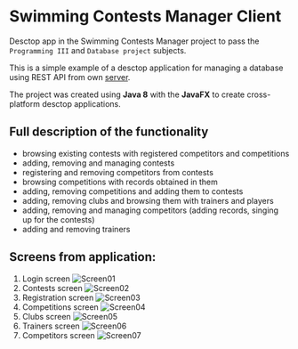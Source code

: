 # Swimming Contests Manager Client

Desctop app in the Swimming Contests Manager project to pass the `Programming III` and `Database project` subjects.

This is a simple example of a desctop application for managing a database using REST API from own [server](https://github.com/DuDiiC/swimming-contests-manager-server-app).

The project was created using **Java 8** with the **JavaFX** to create cross-platform desctop applications.

## Full description of the functionality

- browsing existing contests with registered competitors and competitions
- adding, removing and managing contests
- registering and removing competitors from contests
- browsing competitions with records obtained in them
- adding, removing competitions and adding them to contests
- adding, removing clubs and browsing them with trainers and players
- adding, removing and managing competitors (adding records, singing up for the contests)
- adding and removing trainers

## Screens from application:

1. Login screen
![Screen01](https://user-images.githubusercontent.com/29817358/69428152-dd437b80-0d30-11ea-874c-95529258979e.jpg)
2. Contests screen
![Screen02](https://user-images.githubusercontent.com/29817358/69428157-df0d3f00-0d30-11ea-8763-e22f20e9be4c.jpg)
3. Registration screen
![Screen03](https://user-images.githubusercontent.com/29817358/69428163-e46a8980-0d30-11ea-80c3-4773c2538e7f.jpg)
4. Competitions screen
![Screen04](https://user-images.githubusercontent.com/29817358/69428169-e6344d00-0d30-11ea-9b2a-1e8f005d343a.jpg)
5. Clubs screen
![Screen05](https://user-images.githubusercontent.com/29817358/69428177-e9c7d400-0d30-11ea-9122-0b97d861cde8.jpg)
6. Trainers screen
![Screen06](https://user-images.githubusercontent.com/29817358/69428188-edf3f180-0d30-11ea-94d8-ce76cdebadc2.jpg)
7. Competitors screen
![Screen07](https://user-images.githubusercontent.com/29817358/69428191-efbdb500-0d30-11ea-8807-ff474bf2098a.jpg)
